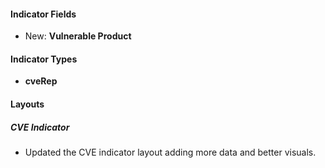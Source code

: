 #### Indicator Fields

- New: **Vulnerable Product**

#### Indicator Types

- **cveRep**

#### Layouts

##### CVE Indicator

- Updated the CVE indicator layout adding more data and better visuals.